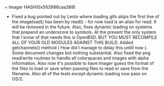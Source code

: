 = Imager HASH(0x563986caa388)

- Fixed a bug pointed out by Leolo where loading gifs  skips the first line of the imageload() has been  by read() - for now load is an alias for read.  It will  be removed in the future.  Also, fixes dynamic loading on  systems that prepend an underscore to symbols.  At the present  the only system that I know of that needs this is OpenBSD.  BUT YOU MUST RECOMPILE ALL OF YOUR OLD MODULES AGAINST THIS BUILD.  Added getchannels() method ( How did I manage to delay this  untill now ).  Some document changes but nothing substantial.  Also fixed the png read/write routines to handle all colorspaces  and images with alpha information.  Also now it's possible to   have Imager guess the format of the files to load or save   when passing files to read or save from the filename.  Also all of the tests except dynamic loading now pass on OS/2.